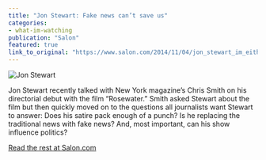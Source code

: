 ```yaml
---
title: "Jon Stewart: Fake news can’t save us"
categories: 
- what-im-watching
publication: "Salon"
featured: true
link_to_original: "https://www.salon.com/2014/11/04/jon_stewart_im_either_a_dildo_rolled_in_glitter_or_bob_dylan/"
---
```

![Jon Stewart](/uploads/jon_stewart_shrug-620x412.jpg)

Jon Stewart recently talked with New York magazine’s Chris Smith on his directorial debut with the film “Rosewater.”  Smith asked Stewart about the film but then quickly moved on to the questions all journalists want Stewart to answer: Does his satire pack enough of a punch? Is he replacing the traditional news with fake news?  And, most important, can his show influence politics?

[Read the rest at Salon.com](https://www.salon.com/2014/11/04/jon_stewart_im_either_a_dildo_rolled_in_glitter_or_bob_dylan/)

